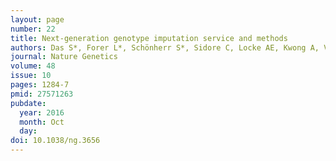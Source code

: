 ```yaml
---
layout: page
number: 22
title: Next-generation genotype imputation service and methods
authors: Das S*, Forer L*, Schönherr S*, Sidore C, Locke AE, Kwong A, Vrieze SI, Chew EY, Levy S, McGue M, Schlessinger D, Stambolian D, Loh PR, Iacono WG, Swaroop A, Scott LJ, Cucca F, Kronenberg F, Boehnke M, Abecasis GR, Fuchsberger C
journal: Nature Genetics
volume: 48
issue: 10
pages: 1284-7
pmid: 27571263
pubdate:
  year: 2016
  month: Oct
  day:
doi: 10.1038/ng.3656
---
```

